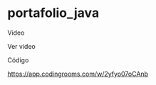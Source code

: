 # portafolio_java

Video 

<a src= "https://drive.google.com/file/d/17y_qehnh_12uEaR2XqUCSyBR8qzYASGy/preview">Ver video </a> 

Código

https://app.codingrooms.com/w/2yfyo07oCAnb
